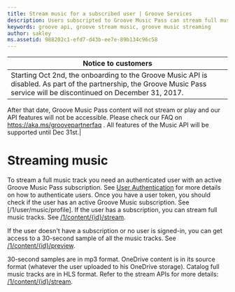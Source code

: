 ```yaml
---
title: Stream music for a subscribed user | Groove Services
description: Users subscripted to Groove Music Pass can stream full music tracks from your application.
keywords: groove api, groove stream music, groove music streaming 
author: sakley
ms.assetid: 988202c1-efd7-d43b-ee7e-89b134c96c58
---
```


| Notice to customers|
|----- |
|Starting Oct 2nd, the onboarding to the Groove Music API is disabled. As part of the partnership, the Groove Music Pass service will be discontinued on December 31, 2017.
After that date, Groove Music Pass content will not stream or play and our API features will not be accessible.
Please check our FAQ on <https://aka.ms/groovepartnerfaq> . All features of the Music API will be supported until Dec 31st.|



# Streaming music
To stream a full music track you need an authenticated user with an active Groove Music Pass subscription.
See [User Authentication] for more details on how to authenticate users.
Once you have a user token, you should check if the user has an active Groove Music subscription. See [/1/user/music/profile].
If the user has a subscription, you can stream full music tracks. See [/1/content/{id}/stream].

If the user doesn't have a subscription or no user is signed-in, you can get access to a 30-second sample of all the music tracks. See [/1/content/{id}/preview].

30-second samples are in mp3 format.
OneDrive content is in its source format (whatever the user uploaded to his OneDrive storage).
Catalog full music tracks are in HLS format.
Refer to the stream APIs for more details: [/1/content/{id}/stream].

[/1/content/{id}/preview]: ../Groove-service-REST-Reference/uri-get-preview.md
[/1/content/{id}/stream]: ../Groove-service-REST-Reference/uri-get-stream.md
[User Authentication]: User-Authentication.md
